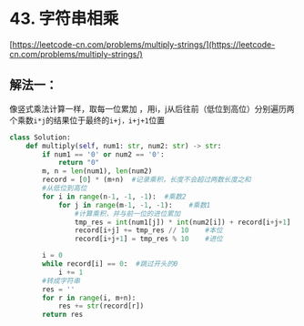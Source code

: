 # 43. 字符串相乘

[https://leetcode-cn.com/problems/multiply-strings/](https://leetcode-cn.com/problems/multiply-strings/)

## 解法一：

像竖式乘法计算一样，取每一位累加 ，用i，j从后往前（低位到高位）分别遍历两个乘数`i*j`的结果位于最终的`i+j，i+j+1`位置

```python
class Solution:
    def multiply(self, num1: str, num2: str) -> str:
        if num1 == '0' or num2 == '0':
            return "0"
        m, n = len(num1), len(num2)
        record = [0] * (m+n)  #记录乘积，长度不会超过两数长度之和
        #从低位到高位
        for i in range(n-1, -1, -1):  #乘数2
            for j in range(m-1, -1, -1):    #乘数1
                #计算乘积，并与前一位的进位累加
                tmp_res = int(num1[j]) * int(num2[i]) + record[i+j+1] 
                record[i+j] += tmp_res // 10    #本位
                record[i+j+1] = tmp_res % 10    #进位

        i = 0
        while record[i] == 0:  #跳过开头的0
            i += 1
        #转成字符串
        res = ''
        for r in range(i, m+n):
            res += str(record[r])
        return res
```




